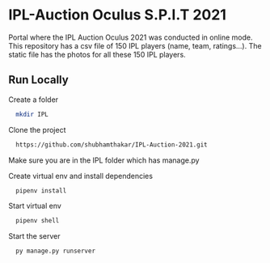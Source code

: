 
# IPL-Auction Oculus S.P.I.T 2021

Portal where the IPL Auction Oculus 2021 was conducted in online mode. This repository has a csv file of 150 IPL players (name, team, ratings...). The static file has the photos for all these 150 IPL players.

## Run Locally
Create a folder

```bash
  mkdir IPL
```
Clone the project

```bash
  https://github.com/shubhamthakar/IPL-Auction-2021.git
```

Make sure you are in the IPL folder which has manage.py

Create virtual env and install dependencies

```bash
  pipenv install
```

Start virtual env

```bash
  pipenv shell
```
Start the server

```bash
  py manage.py runserver
```

  
